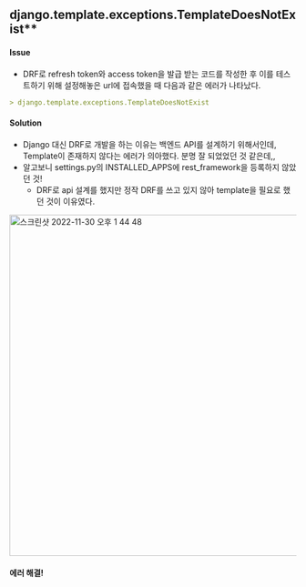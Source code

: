 
## django.template.exceptions.TemplateDoesNotExist**

#### Issue

- DRF로 refresh token와 access token을 발급 받는 코드를 작성한 후 이를 테스트하기 위해 설정해놓은 url에 접속했을 때 다음과 같은 에러가 나타났다. 

```markdown
> django.template.exceptions.TemplateDoesNotExist
```



#### Solution

- Django 대신 DRF로 개발을 하는 이유는 백엔드 API를 설계하기 위해서인데, Template이 존재하지 않다는 에러가 의아했다. 분명 잘 되었었던 것 같은데,,
- 알고보니 settings.py의 INSTALLED_APPS에 rest_framework을 등록하지 않았던 것!
  - DRF로 api 설계를 했지만 정작 DRF를 쓰고 있지 않아 template을 필요로 했던 것이 이유였다. 

<img width="600" alt="스크린샷 2022-11-30 오후 1 44 48" src="https://user-images.githubusercontent.com/91196025/204710267-db2ed53a-e9a4-46db-a841-7ee5c21a7536.png">



#### **에러 해결!**
